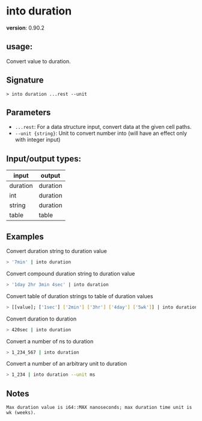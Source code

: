 # into duration

**version**: 0.90.2

## **usage**:

Convert value to duration.

## Signature

`> into duration ...rest --unit`

## Parameters

- `...rest`: For a data structure input, convert data at the given cell paths.
- `--unit {string}`: Unit to convert number into (will have an effect only with integer input)

## Input/output types:

| input    | output   |
| -------- | -------- |
| duration | duration |
| int      | duration |
| string   | duration |
| table    | table    |

## Examples

Convert duration string to duration value

```bash
> '7min' | into duration
```

Convert compound duration string to duration value

```bash
> '1day 2hr 3min 4sec' | into duration
```

Convert table of duration strings to table of duration values

```bash
> [[value]; ['1sec'] ['2min'] ['3hr'] ['4day'] ['5wk']] | into duration value
```

Convert duration to duration

```bash
> 420sec | into duration
```

Convert a number of ns to duration

```bash
> 1_234_567 | into duration
```

Convert a number of an arbitrary unit to duration

```bash
> 1_234 | into duration --unit ms
```

## Notes

```text
Max duration value is i64::MAX nanoseconds; max duration time unit is wk (weeks).
```
